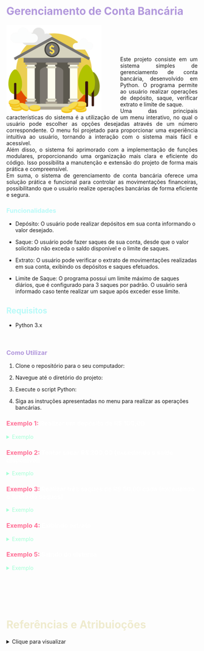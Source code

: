 <h1 style="color: #b298dc;">Gerenciamento de Conta Bancária</h1>

<img style="margin-right: 50px;" align="left" alt="Developer Art" width="250px" src="./img/1026870_OJZ2IH1.png">
<br>
<br>
<br>
<br>
<p align="justify">
Este projeto consiste em um sistema simples de gerenciamento de conta bancária, desenvolvido em Python. O programa permite ao usuário realizar operações de depósito, saque, verificar extrato e limite de saque.
<br>
Uma das principais características do sistema é a utilização de um menu interativo, no qual o usuário pode escolher as opções desejadas através de um número correspondente. O menu foi projetado para proporcionar uma experiência intuitiva ao usuário, tornando a interação com o sistema mais fácil e acessível.
<br>
Além disso, o sistema foi aprimorado com a implementação de funções modulares, proporcionando uma organização mais clara e eficiente do código. Isso possibilita a manutenção e extensão do projeto de forma mais prática e compreensível.
<br>
Em suma, o sistema de gerenciamento de conta bancária oferece uma solução prática e funcional para controlar as movimentações financeiras, possibilitando que o usuário realize operações bancárias de forma eficiente e segura.
<p>

<h3 style="color: #b9faf8;">Funcionalidades</h3>

- Depósito: O usuário pode realizar depósitos em sua conta informando o valor desejado.

- Saque: O usuário pode fazer saques de sua conta, desde que o valor solicitado não exceda o saldo disponível e o limite de saques.

- Extrato: O usuário pode verificar o extrato de movimentações realizadas em sua conta, exibindo os depósitos e saques efetuados.

- Limite de Saque: O programa possui um limite máximo de saques diários, que é configurado para 3 saques por padrão. O usuário será informado caso tente realizar um saque após exceder esse limite.

<h2 style="color: #b9faf8;">Requisitos</h2>

- Python 3.x
<br>

<h3 style="color: #b298dc;">Como Utilizar</h3>

1. Clone o repositório para o seu computador:

2. Navegue até o diretório do projeto:

3. Execute o script Python:

4. Siga as instruções apresentadas no menu para realizar as operações bancárias.


<h3 style="color: white;"><span style="color: #ff7096;">Exemplo 1:</span> Realizar um depósito de R$ 100,00</h3> 

<details>
<summary style="color: #a5ffd6;">Exemplo</summary> 

- Selecionar a opção: 1 ***<<< DIGITE O NÚMERO E APERTE ENTER NO TECLADO PARA DEPOSITAR***
- Informe o valor do depósito: 100 ***<<< DIGITE O VALOR DO DEPÓSITO E APERTE ENTER NO TECLADO***
<pre>
============== Menu ==============
Olá, seja bem-vindo...

Escolha uma das opções a seguir.
_________________________________

[1] Depositar
[2] Sacar
[3] Extrato
[4] Sair
_________________________________

==================================
Selecionar a opção: 1
Informe o valor do depósito: 100

Depósito realizado com sucesso!

</pre>

</details>

<h3 style="color: white;"><span style="color: #ff7096;">Exemplo 2:</span> Tentar sacar R$ 200,00 (excedendo o saldo disponível)</h3> 

<details>
<summary style="color: #a5ffd6;">Exemplo</summary> 

- Selecionar a opção: 2 ***<<< DIGITE O NUMERO 2 E APERTE ENTER NO TECLADO PARA SACAR***
- Informe o valor do SAQUE: 200 ***<<< DIGITE O VALOR DO SAQUE E APERTE ENTER NO TECLADO***

<pre>
============== Menu ==============
Olá, seja bem-vindo...

Escolha uma das opções a seguir.
_________________________________

[1] Depositar
[2] Sacar
[3] Extrato
[4] Sair
_________________________________

==================================
Selecionar a opção: 2
Informe o valor do saque: 200

Operação falhou! Você não tem saldo suficiente.

</pre>

</details>

<h3 style="color: white;"><span style="color: #ff7096;">Exemplo 3:</span> Realizar três saques de R$ 50,00 cada (excedendo o limite de saques)</h3> 

<details>
<summary style="color: #a5ffd6;">Exemplo</summary> 

- Selecionar a opção: 2 ***<<< DIGITE O NUMERO 2 E APERTE ENTER NO TECLADO PARA REALIZAR O SAQUE***
- Informe o valor do SAQUE: 50 ***<<< DIGITE O VALOR DO SAQUE E APERTE ENTER NO TECLADO***

===================== <span style="color: #c7f9cc;">REPITA O PROCESSO 3 VEZES</span> =====================


<pre>
============== Menu ==============
Olá, seja bem-vindo...

Escolha uma das opções a seguir.
_________________________________

[1] Depositar
[2] Sacar
[3] Extrato
[4] Sair
_________________________________

==================================
Selecionar a opção: 2
Informe o valor do saque: 50

Saque realizado com sucesso!

============== Menu ==============
Olá, seja bem-vindo...

Escolha uma das opções a seguir.
_________________________________

[1] Depositar
[2] Sacar
[3] Extrato
[4] Sair
_________________________________

==================================
Selecionar a opção: 2
Informe o valor do saque: 50

Saque realizado com sucesso!

============== Menu ==============
Olá, seja bem-vindo...

Escolha uma das opções a seguir.
_________________________________

[1] Depositar
[2] Sacar
[3] Extrato
[4] Sair
_________________________________

==================================
Selecionar a opção: 2
Informe o valor do saque: 50

Operação falhou! Número máximo de saques excedido.


</pre>

</details>

<h3 style="color: white;"><span style="color: #ff7096;">Exemplo 4:</span> Exibindo extrato</h3> 

<details>
<summary style="color: #a5ffd6;">Exemplo</summary> 

- Selecionar a opção: 3 ***<<< DIGITE O NUMERO 3 E APERTE ENTER NO TECLADO PARA VER O SALDO NO EXTRATO***

<pre>
============== Menu ==============
Olá, seja bem-vindo...

Escolha uma das opções a seguir.
_________________________________

[1] Depositar
[2] Sacar
[3] Extrato
[4] Sair
_________________________________

==================================
Selecionar a opção: 3

================ EXTRATO ================
Depósito: R$ 100.00
Saldo: R$ 100.00
=========================================

</pre>

</details>

<h3 style="color: white;"><span style="color: #ff7096;">Exemplo 5:</span> Saindo do sistema</h3> 

<details>
<summary style="color: #a5ffd6;">Exemplo</summary> 

- Selecionar a opção: 4 ***<<< DIGITE O NUMERO 4 E APERTE ENTER NO TECLADO PARA SAIR***

<pre>
============== Menu ==============
Olá, seja bem-vindo...

Escolha uma das opções a seguir.
_________________________________

[1] Depositar
[2] Sacar
[3] Extrato
[4] Sair
_________________________________

==================================
Selecionar a opção: 4

- FIM DA OPERAÇÂO -

</pre>

</details>

<br>
<br>
<br>
<br>
<br>

<h1 style="color: #efebce;">Referências e Atribuioções</h1>

<details align="left">
  <summary>Clique para visualizar</summary> 

  - GitHub Stats by <a href="https://github.com/anuraghazra/github-readme-stats">anuraghazra</a>
 <a href="https://br.freepik.com/vetores-gratis/projeto-do-fundo-do-banco_1026870.htm#query=bank&position=10&from_view=search&track=sph#position=10&query=bank">Imagem de GraphiqaStock</a> no Freepik
  <br>
  <br>
  <br>

 
  <div align="center">Created by <a href="https://github.com/flaviobaptista">Flávio P. Baptista</a>.</div>
    <br>

</details>


